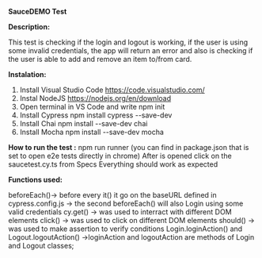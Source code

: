 **SauceDEMO Test**

**Description:**

This test is checking if the login and logout is working, if the user is using some invalid credentials, the app will return an error and also is checking if the user is able to add and remove an item to/from card.

**Instalation:**

1. Install Visual Studio Code
      https://code.visualstudio.com/
2. Instal NodeJS
      https://nodejs.org/en/download
3. Open terminal in VS Code and write
     npm init
4. Install Cypress
     npm install cypress --save-dev
5. Install Chai
     npm install --save-dev chai
6. Install Mocha
     npm install --save-dev mocha  

**How to run the test :**
 npm run runner (you can find in package.json that is set to open e2e tests directly in chrome)
 After is opened click on the saucetest.cy.ts from Specs 
 Everything should work as expected 

**Functions used:**
 
 beforeEach()-> before every it() it go on the baseURL defined in cypress.config.js
             -> the second beforeEach() will also Login using some valid credentials 
  cy.get() -> was used to interract with different DOM elements 
  click() -> was used to click on different DOM elements 
  should() -> was used to make assertion to verify conditions 
  Login.loginAction() and Logout.logoutAction() ->loginAction and logoutAction are methods of Login and Logout classes;
  
 



 
 
